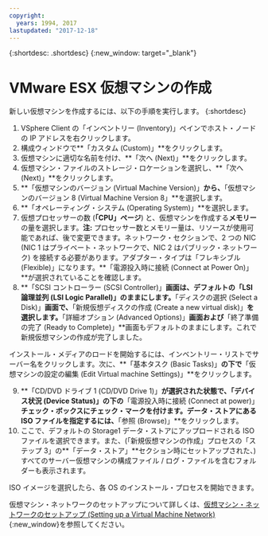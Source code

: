```yaml
---
copyright:
  years: 1994, 2017
lastupdated: "2017-12-18"
---
```


{:shortdesc: .shortdesc}
{:new_window: target="_blank"}


# VMware ESX 仮想マシンの作成

新しい仮想マシンを作成するには、以下の手順を実行します。
{:shortdesc}

1. VSphere Client の「インベントリー (Inventory)」ペインでホスト・ノードの IP アドレスを右クリックします。
2. 構成ウィンドウで**「カスタム (Custom)」**をクリックします。
3. 仮想マシンに適切な名前を付け、**「次へ (Next)」**をクリックします。
4. 仮想マシン・ファイルのストレージ・ロケーションを選択し、**「次へ (Next)」**をクリックします。
5. **「仮想マシンのバージョン (Virtual Machine Version)」**から、**「仮想マシンのバージョン 8 (Virtual Machine Version 8」**を選択します。 <!-- since we are using vSphere instead of the Web Client to create it (in which case we would use version 11 instead).-->
6. **「オペレーティング・システム (Operating System)」**を選択します。
7. 仮想プロセッサーの数 (**「CPU」ページ**) と、仮想マシンを作成する**メモリー**の量を選択します。**注:** プロセッサー数とメモリー量は、リソースが使用可能であれば、後で変更できます。ネットワーク・セクションで、2 つの NIC (NIC 1 はプライベート・ネットワークで、NIC 2 はパブリック・ネットワーク) を接続する必要があります。アダプター・タイプは「フレキシブル (Flexible)」になります。**「電源投入時に接続 (Connect at Power On)」**が選択されていることを確認します。
8. **「SCSI コントローラー (SCSI Controller)」**画面は、デフォルトの「LSI 論理並列 (LSI Logic Parallel)」のままにします。**「ディスクの選択 (Select a Disk)」**画面で、**「新規仮想ディスクの作成 (Create a new virtual disk)」**を選択します。**「詳細オプション (Advanced Options)」**画面および**「終了準備の完了 (Ready to Complete)」**画面もデフォルトのままにします。これで新規仮想マシンの作成が完了しました。 

インストール・メディアのロードを開始するには、インベントリー・リストでサーバー名をクリックします。次に、**「基本タスク (Basic Tasks)」**の下で**「仮想マシンの設定の編集 (Edit Virtual machine Settings)」**をクリックします。

9. **「CD/DVD ドライブ 1 (CD/DVD Drive 1)」**が選択された状態で、「デバイス状況 (Device Status)」の下の**「電源投入時に接続 (Connect at power)」**チェック・ボックスにチェック・マークを付けます。データ・ストアにある ISO ファイルを指定するには、**「参照 (Browse)」**をクリックします。
10. ここで、デフォルトの Storage1 データ・ストアにアップロードされる ISO ファイルを選択できます。また、(「新規仮想マシンの作成」プロセスの「ステップ 3」の**「データ・ストア」**セクション時にセットアップされた、) すべてのサーバー仮想マシンの構成ファイル / ログ・ファイルを含むフォルダーも表示されます。

ISO イメージを選択したら、各 OS のインストール・プロセスを開始できます。

仮想マシン・ネットワークのセットアップについて詳しくは、[仮想マシン・ネットワークのセットアップ (Setting up a Virtual Machine Network) ](/docs/infrastructure/virtualization/virtual-machine-network-setup.html){:new_window}を参照してください。
